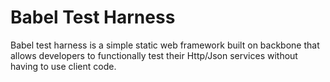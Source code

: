Babel Test Harness
==================

Babel test harness is a simple static web framework built on backbone that allows developers to functionally test their Http/Json services without having to use client code.

